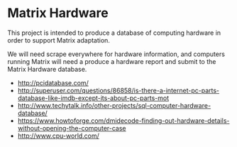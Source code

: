 Matrix Hardware
===============

This project is intended to produce a database of computing hardware in order to support Matrix adaptation.

We will need scrape everywhere for hardware information, and computers running Matrix will need a produce a hardware 
report and submit to the Matrix Hardware database.

* http://pcidatabase.com/
* http://superuser.com/questions/86858/is-there-a-internet-pc-parts-database-like-imdb-except-its-about-pc-parts-mot
* http://www.techytalk.info/other-projects/sql-computer-hardware-database/
* https://www.howtoforge.com/dmidecode-finding-out-hardware-details-without-opening-the-computer-case
* http://www.cpu-world.com/